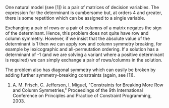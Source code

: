 One natural model (see [1]) is a pair of matrices of decision
variables. The expression for the determinant is cumbersome but, at orders 4 and
greater, there is some repetition which can be assigned to a single variable.

<P>
Exchanging a pair of rows or a pair of columns of a matrix negates the sign of
the determinant. Hence, this problem does not quite have row and column symmetry.
However, if we insist that the absolute value of the determinant is 1 then we can
apply row and column symmetry breaking, for example by lexicographic and
all-permutation ordering. If a solution has a determinant of -1
(and we are solving a variant where a positive determinant is required) we can
simply exchange a pair of rows/columns in the solution.

<P>
The problem also has diagonal symmetry which can easily be broken by adding
further symmetry-breaking constraints (again, see [1]).

<OL>
 <LI>
  A. M. Frisch, C. Jefferson, I. Miguel,
  "Constraints for Breaking More Row and Column Symmetries,"
  Proceedings of the 9th International Conference on Principles and
  Practice of Constraint Programming, 2003.
 </LI>

</OL>
